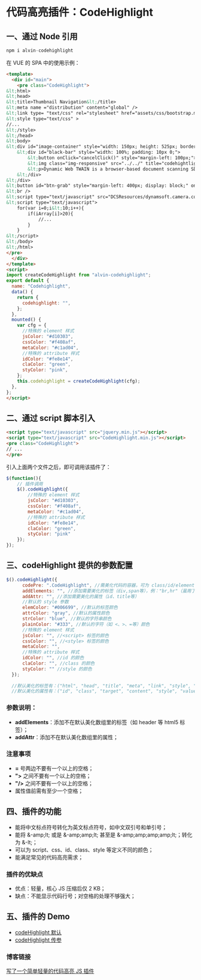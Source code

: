 ﻿# 代码高亮插件：CodeHighlight

## 一、通过 Node 引用

```javascript
npm i alvin-codehighlight
```

在 VUE 的 SPA 中的使用示例：

```html
<template>
  <div id="main">
    <pre class="CodeHighlight">
&lt;html>
&lt;head>
&lt;title>Thumbnail Navigation&lt;/title>
&lt;meta name ="distribution" content="global" />
&lt;link type= "text/css" rel="stylesheet" href="assets/css/bootstrap.min.css"/>
&lt;style type="text/css" >
//...
&lt;/style>
&lt;/head>
&lt;body>
&lt;div id="image-container" style="width: 150px; height: 525px; border: solid 1px #ddd; display: inline-block">
    &lt;div id="black-bar" style="width: 100%; padding: 10px 0;">
        &lt;button onClick="cancelClick()" style="margin-left: 100px;">cancel&lt;/button>
        &lt;img class="img-responsive" src="../../" title="codehightlight" alt="codehightlight"/>
        &lt;p>Dynamic Web TWAIN is a browser-based document scanning SDK specifically designed for web applications. &lt;/p>
    &lt;/div>
&lt;/div>
&lt;button id="btn-grab" style="margin-left: 400px; display: block;" onClick="onBtnGrabClick()">Grab a Snapshot&lt;/button>
&lt;br />
&lt;script type="text/javascript" src="DCSResources/dynamsoft.camera.config.js"> &lt;/script> 
&lt;script type="text/javascript">
	for(var i=0;i&lt;10;i++){
		if(iArray[i]>20){
			//...
		}	 
	}
&lt;/script>
&lt;/body>
&lt;/html>
</pre>
  </div>
</template>
<script>
import createCodeHighlight from "alvin-codehighlight";
export default {
  name: "Codehighlight",
  data() {
    return {
      codehighlight: "",
    };
  },
  mounted() {
    var cfg = {
      //特殊的 element 样式
      jsColor: "#d10303",
      cssColor: "#f408af",
      metaColor: "#c1ad04",
      //特殊的 attribute 样式
      idColor: "#fe8e14",
      claColor: "green",
      styColor: "pink",
    };
    this.codehighlight = createCodeHighlight(cfg);
  },
};
</script>
```

## 二、通过 script 脚本引入
```html
<script type="text/javascript" src="jquery.min.js"></script>
<script type="text/javascript" src="CodeHighlight.min.js"></script>
<pre class="CodeHighlight">
// ...
</pre>
```
引入上面两个文件之后，即可调用该插件了：
```javascript
$(function(){
	// 插件调用
	$().codeHighlight({
		//特殊的 element 样式
		jsColor: "#d10303",
		cssColor: "#f408af",
		metaColor: "#c1ad04",
		//特殊的 attribute 样式
		idColor: "#fe8e14",
		claColor: "green",
		styColor: "pink"
	});
});
```

## 三、codeHighlight 提供的参数配置

  ```javascript
  $().codeHighlight({
		codePre: ".CodeHighlight", //需美化代码的容器，可为 class/id/element
		addElements: "", //添加需要美化的标签（div,span等），例："br,hr"（虽用了正则去除空格，但标签名之间最好不要有空格）
		addAttr: "", //添加需要美化的属性（id、title等）
		//默认的 style 参数
		elemColor: "#006699", //默认的标签颜色
		attrColor: "gray", //默认的属性颜色
		strColor: "blue", //默认的字符串颜色
		plainColor: "#333", //默认的字符（如 <、>、=等）颜色
		//特殊的 element 样式
		jsColor: "", //<script> 标签的颜色
		cssColor: "", //<style> 标签的颜色
		metaColor: "",
		//特殊的 attribute 样式
		idColor: "", //id 的颜色
		claColor: "", //class 的颜色
		styColor: "" //style 的颜色
	});
	
	//默认美化的标签有：("html", "head", "title", "meta", "link", "style", "script", "body", "div", "a", "p", "span", "input", "button", "select", "option", "link", "img", "br", "ul", "ol", "li", "i", "h1", "h2", "h3", "h4")
	//默认美化的属性有：("id", "class", "target", "content", "style", "value", "alt", "title", "type", "src", "href", "rel", "dir", "lang", "name", "onBlur", "onClick", "onFocus", "onKeyUp", "onKeyDown", "onKeyPress")
  ```
### 参数说明：
- **addElements**：添加不在默认美化数组里的标签（如 header 等 html5 标签）；
- **addAttr**：添加不在默认美化数组里的属性；
  
### 注意事项
- **=** 号两边不要有一个以上的空格；
- **">** 之间不要有一个以上的空格；
- **"/>** 之间不要有一个以上的空格；
- 属性值前需有至少一个空格；
  
## 四、插件的功能
- 能将中文标点符号转化为英文标点符号，如中文双引号和单引号；
- 能将 &-amp;lt; 或是 &-amp;amp;lt; 甚至是 &-amp;amp;amp;amp;lt;；转化为 &-lt;；
- 可以为 script、css、id、class、style 等定义不同的颜色；
- 能满足常见的代码高亮需求；

### 插件的优缺点
- 优点：轻量，核心 JS 压缩后仅 2 KB；
- 缺点：不能显示代码行号；对空格的处理不够强大；

## 五、插件的 Demo
- [codeHighlight 默认](https://alvinyw.github.io/Blog/CodeHighlight/CodeHighlight.html)
- [codeHighlight 传参](https://alvinyw.github.io/Blog/CodeHighlight/CodeHighlight-2.html)

### 博客链接
[写了一个简单轻量的代码高亮 JS 插件](https://alvinwp.com/seo/1364)
